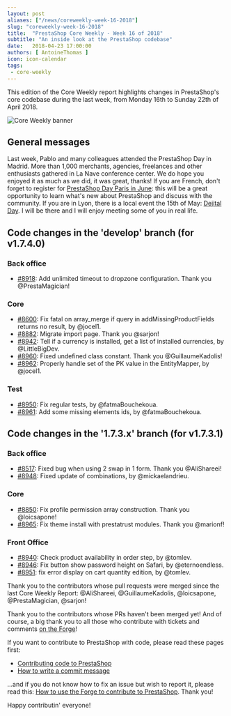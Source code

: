 ```yaml
---
layout: post
aliases: ["/news/coreweekly-week-16-2018"]
slug: "coreweekly-week-16-2018"
title:  "PrestaShop Core Weekly - Week 16 of 2018"
subtitle: "An inside look at the PrestaShop codebase"
date:   2018-04-23 17:00:00
authors: [ AntoineThomas ]
icon: icon-calendar
tags:
 - core-weekly
---
```


This edition of the Core Weekly report highlights changes in PrestaShop's core codebase during the last week, from Monday 16th to Sunday 22th of April 2018.

![Core Weekly banner](/assets/images/2017/04/core_weekly_banner.jpg)


## General messages

Last week, Pablo and many colleagues attended the PrestaShop Day in Madrid. More than 1,000 merchants, agencies, freelances and other enthusiasts gathered in La Nave conference center. We do hope you enjoyed it as much as we did, it was great, thanks! If you are French, don't forget to register for [PrestaShop Day Paris in June](https://prestashopday.com/fr/): this will be a great opportunity to learn what's new about PrestaShop and discuss with the community. If you are in Lyon, there is a local event the 15th of May: [Dejital Day](https://dejital.itis-commerce.com/). I will be there and I will enjoy meeting some of you in real life.


## Code changes in the 'develop' branch (for v1.7.4.0)

### Back office

* [#8918](https://github.com/PrestaShop/PrestaShop/pull/8918): Add unlimited timeout to dropzone configuration. Thank you @PrestaMagician!


### Core

* [#8600](https://github.com/PrestaShop/PrestaShop/pull/8600): Fix fatal on array_merge if query in addMissingProductFields returns no result, by @jocel1.
* [#8882](https://github.com/PrestaShop/PrestaShop/pull/8882): Migrate import page. Thank you @sarjon!
* [#8942](https://github.com/PrestaShop/PrestaShop/pull/8942): Tell if a currency is installed, get a list of installed currencies, by @LittleBigDev.
* [#8960](https://github.com/PrestaShop/PrestaShop/pull/8960): Fixed undefined class constant. Thank you @GuillaumeKadolis!
* [#8962](https://github.com/PrestaShop/PrestaShop/pull/8962): Properly handle set of the PK value in the EntityMapper, by @jocel1.


### Test

* [#8950](https://github.com/PrestaShop/PrestaShop/pull/8950): Fix regular tests, by @fatmaBouchekoua.
* [#8961](https://github.com/PrestaShop/PrestaShop/pull/8961): Add some missing elements ids, by @fatmaBouchekoua.


## Code changes in the '1.7.3.x' branch (for v1.7.3.1)

### Back office

* [#8517](https://github.com/PrestaShop/PrestaShop/pull/8517): Fixed bug when using 2 swap in 1 form. Thank you @AliShareei!
* [#8948](https://github.com/PrestaShop/PrestaShop/pull/8948): Fixed update of combinations, by @mickaelandrieu.


### Core

* [#8850](https://github.com/PrestaShop/PrestaShop/pull/8850): Fix profile permission array construction. Thank you @loicsapone!
* [#8965](https://github.com/PrestaShop/PrestaShop/pull/8965): Fix theme install with prestatrust modules. Thank you @marionf!


### Front Office

* [#8940](https://github.com/PrestaShop/PrestaShop/pull/8940): Check product availability in order step, by @tomlev.
* [#8946](https://github.com/PrestaShop/PrestaShop/pull/8946): Fix button show password height on Safari, by @eternoendless.
* [#8951](https://github.com/PrestaShop/PrestaShop/pull/8951): fix error display on cart quantity edition, by @tomlev.


Thank you to the contributors whose pull requests were merged since the last Core Weekly Report: @AliShareei, @GuillaumeKadolis, @loicsapone, @PrestaMagician, @sarjon!

Thank you to the contributors whose PRs haven't been merged yet! And of course, a big thank you to all those who contribute with tickets and comments [on the Forge](http://forge.prestashop.com/)!

If you want to contribute to PrestaShop with code, please read these pages first:

 * [Contributing code to PrestaShop](http://doc.prestashop.com/display/PS16/Contributing+code+to+PrestaShop)
 * [How to write a commit message](http://doc.prestashop.com/display/PS16/How+to+write+a+commit+message)

...and if you do not know how to fix an issue but wish to report it, please read this: [How to use the Forge to contribute to PrestaShop](http://doc.prestashop.com/display/PS16/How+to+use+the+Forge+to+contribute+to+PrestaShop). Thank you!

Happy contributin' everyone!
